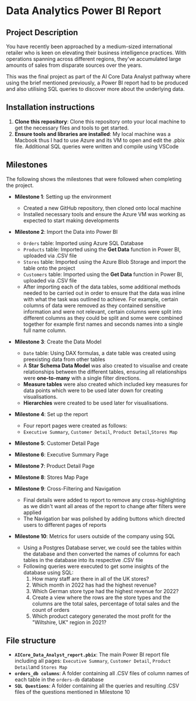 # Data Analytics Power BI Report

## Project Description
You have recently been approached by a medium-sized international retailer who is keen on elevating their business intelligence practices. With operations spanning across different regions, they've accumulated large amounts of sales from disparate sources over the years.

This was the final project as part of the AI Core Data Analyst pathway where using the brief mentioned previously, a Power BI report had to be produced and also utilising SQL queries to discover more about the underlying data.

## Installation instructions
1. **Clone this repository**: Clone this repository onto your local machine to get the necessary files and tools to get started.
2. **Ensure tools and libraries are installed**: My local machine was a Macbook thus I had to use Azure and its VM to open and edit the .pbix file. Additional SQL queries were written and compile using VSCode

## Milestones
The following shows the milestones that were followed when completing the project.

- **Milestone 1**: Setting up the environment
    - Created a new GitHub repository, then cloned onto local machine
    - Installed necessary tools and ensure the Azure VM was working as expected to start making developments

- **Milestone 2**: Import the Data into Power BI
    - `Orders` table: Imported using Azure SQL Database
    - `Products` table: Imported using the **Get Data** function in Power BI, uploaded via .CSV file
    - `Stores` table: Imported using the Azure Blob Storage and import the table onto the project
    - `Customers` table: Imported using the **Get Data** function in Power BI, uploaded via .CSV file
    - After importing each of the data tables, some additional methods needed to be carried out in order to ensure that the data was inline with what the task was outlined to achieve. For example, certain columns of data were removed as they contained sensitive information and were not relevant, certain columns were split into different columns as they could be split and some were combined together for example first names and seconds names into a single full name column.

- **Milestone 3**: Create the Data Model
    - `Date` table: Using DAX formulas, a date table was created using preexisting data from other tables
    - A **Star Schema Data Model** was also created to visualise and create relationships between the different tables, ensuring all relationships were **one-to-many** with a single filter directions.
    - **Measure tables** were also created which included key measures for data points which were to be used later down for creating visualisations.
    - **Hierarchies** were created to be used later for visualisations.

- **Milestone 4**: Set up the report
    - Four report pages were created as follows:
    - `Executive Summary`, `Customer Detail`, `Product Detail`,`Stores Map`

- **Milestone 5**: Customer Detail Page

- **Milestone 6**: Executive Summary Page

- **Milestone 7**: Product Detail Page

- **Milestone 8**: Stores Map Page

- **Milestone 9**: Cross-Filtering and Navigation
    - Final details were added to report to remove any cross-highlighting as we didn't want all areas of the report to change after filters were applied
    - The Navigation bar was polished by adding buttons which directed users to different pages of reports

- **Milestone 10**: Metrics for users outside of the company using SQL
    - Using a Postgres Database server, we could see the tables within the database and then converted the names of columns for each tables in the database into its respective .CSV file
    - Following queries were executed to get some insights of the database using SQL:
        1. How many staff are there in all of the UK stores?
        2. Which month in 2022 has had the highest revenue?
        3. Which German store type had the highest revenue for 2022?
        4. Create a view where the rows are the store types and the columns are the total sales, percentage of total sales and the count of orders
        5. Which product category generated the most profit for the "Wiltshire, UK" region in 2021?



## File structure
- **`AICore_Data_Analyst_report.pbix`**: The main Power BI report file including all pages: `Executive Summary`, `Customer Detail`, `Product Detail`and `Stores Map`
- **`orders_db columns`**: A folder containing all .CSV files of column names of each table in the `orders-db` database
- **`SQL Questions`**: A folder containing all the queries and resulting .CSV files of the questions mentioned in Milestone 10 